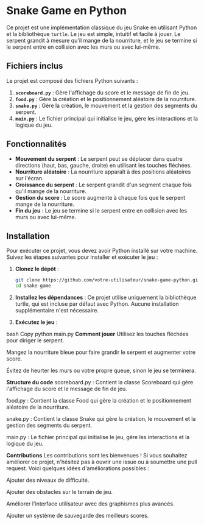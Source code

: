 # Snake Game en Python

Ce projet est une implémentation classique du jeu Snake en utilisant Python et la bibliothèque `turtle`. Le jeu est simple, intuitif et facile à jouer. Le serpent grandit à mesure qu'il mange de la nourriture, et le jeu se termine si le serpent entre en collision avec les murs ou avec lui-même.

## Fichiers inclus

Le projet est composé des fichiers Python suivants :

1. **`scoreboard.py`** : Gère l'affichage du score et le message de fin de jeu.
2. **`food.py`** : Gère la création et le positionnement aléatoire de la nourriture.
3. **`snake.py`** : Gère la création, le mouvement et la gestion des segments du serpent.
4. **`main.py`** : Le fichier principal qui initialise le jeu, gère les interactions et la logique du jeu.

## Fonctionnalités

- **Mouvement du serpent** : Le serpent peut se déplacer dans quatre directions (haut, bas, gauche, droite) en utilisant les touches fléchées.
- **Nourriture aléatoire** : La nourriture apparaît à des positions aléatoires sur l'écran.
- **Croissance du serpent** : Le serpent grandit d'un segment chaque fois qu'il mange de la nourriture.
- **Gestion du score** : Le score augmente à chaque fois que le serpent mange de la nourriture.
- **Fin du jeu** : Le jeu se termine si le serpent entre en collision avec les murs ou avec lui-même.

## Installation

Pour exécuter ce projet, vous devez avoir Python installé sur votre machine. Suivez les étapes suivantes pour installer et exécuter le jeu :

1. **Clonez le dépôt** :
   ```bash
   git clone https://github.com/votre-utilisateur/snake-game-python.git
   cd snake-game
 2.  **Installez les dépendances** :
Ce projet utilise uniquement la bibliothèque turtle, qui est incluse par défaut avec Python. Aucune installation supplémentaire n'est nécessaire.

3. **Exécutez le jeu** :

bash
Copy
python main.py
**Comment jouer**
Utilisez les touches fléchées pour diriger le serpent.

Mangez la nourriture bleue pour faire grandir le serpent et augmenter votre score.

Évitez de heurter les murs ou votre propre queue, sinon le jeu se terminera.

**Structure du code**
scoreboard.py : Contient la classe Scoreboard qui gère l'affichage du score et le message de fin de jeu.

food.py : Contient la classe Food qui gère la création et le positionnement aléatoire de la nourriture.

snake.py : Contient la classe Snake qui gère la création, le mouvement et la gestion des segments du serpent.

main.py : Le fichier principal qui initialise le jeu, gère les interactions et la logique du jeu.

**Contributions**
Les contributions sont les bienvenues ! Si vous souhaitez améliorer ce projet, n'hésitez pas à ouvrir une issue ou à soumettre une pull request. Voici quelques idées d'améliorations possibles :

Ajouter des niveaux de difficulté.

Ajouter des obstacles sur le terrain de jeu.

Améliorer l'interface utilisateur avec des graphismes plus avancés.

Ajouter un système de sauvegarde des meilleurs scores.
